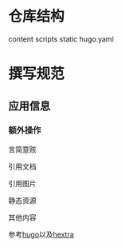 # 仓库结构

content
scripts
static
hugo.yaml

# 撰写规范

## 应用信息

### 额外操作

言简意赅

引用文档

引用图片

静态资源

其他内容

参考[hugo](https://gohugo.io/)以及[hextra](https://imfing.github.io/hextra/)